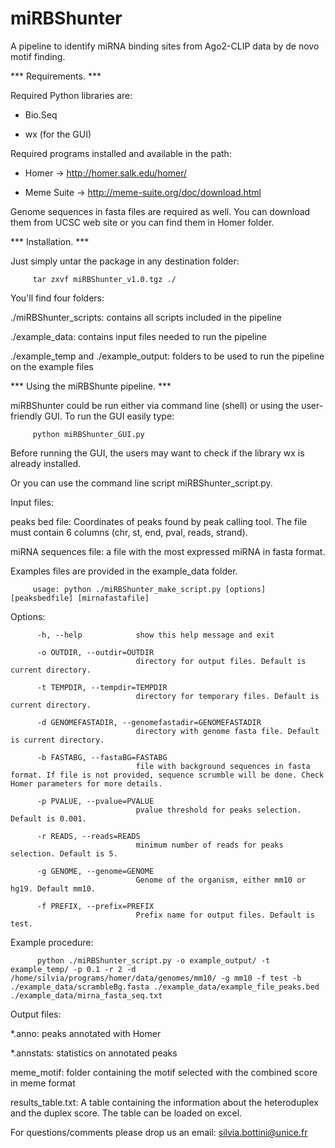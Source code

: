 # miRBShunter
A pipeline to identify miRNA binding sites from Ago2-CLIP data by de novo motif finding.




***  Requirements. ***

Required Python libraries are:

- Bio.Seq 

- wx (for the GUI)


Required programs installed and available in the path:

- Homer -> http://homer.salk.edu/homer/

- Meme Suite -> http://meme-suite.org/doc/download.html


Genome sequences in fasta files are required as well. You can download them from UCSC web site or you can find them in Homer folder. 


***  Installation. ***


Just simply untar the package in any destination folder:


         tar zxvf miRBShunter_v1.0.tgz ./


You'll find four folders:


./miRBShunter_scripts: contains all scripts included in the pipeline

./example_data: contains input files needed to run the pipeline

./example_temp and ./example_output: folders to be used to run the pipeline on the example files




*** Using the miRBShunte pipeline. ***


miRBShunter could be run either via command line (shell) or using the user-friendly GUI. To run the GUI easily type:


         python miRBShunter_GUI.py


Before running the GUI, the users may want to check if the library wx is already installed.


Or you can use the command line script miRBShunter_script.py.


Input files: 


peaks bed file: Coordinates of peaks found by peak calling tool. The file must contain 6 columns (chr, st, end, pval, reads, strand).


miRNA sequences file: a file with the most expressed miRNA in fasta format.



Examples files are provided in the example_data folder. 



         usage: python ./miRBShunter_make_script.py [options] [peaksbedfile] [mirnafastafile]



Options:


          -h, --help            show this help message and exit

          -o OUTDIR, --outdir=OUTDIR
                                directory for output files. Default is current directory.
          
          -t TEMPDIR, --tempdir=TEMPDIR
                                directory for temporary files. Default is current directory.
                                
          -d GENOMEFASTADIR, --genomefastadir=GENOMEFASTADIR
                                directory with genome fasta file. Default is current directory.
                                
          -b FASTABG, --fastaBG=FASTABG
                                file with background sequences in fasta format. If file is not provided, sequence scrumble will be done. Check Homer parameters for more details.
          
          -p PVALUE, --pvalue=PVALUE
                                pvalue threshold for peaks selection. Default is 0.001.
                                
          -r READS, --reads=READS
                                minimum number of reads for peaks selection. Default is 5.
                                
          -g GENOME, --genome=GENOME
                                Genome of the organism, either mm10 or hg19. Default mm10.
          
          -f PREFIX, --prefix=PREFIX
                                Prefix name for output files. Default is test.

                        
Example procedure:


          python ./miRBShunter_script.py -o example_output/ -t example_temp/ -p 0.1 -r 2 -d /home/silvia/programs/homer/data/genomes/mm10/ -g mm10 -f test -b ./example_data/scrambleBg.fasta ./example_data/example_file_peaks.bed ./example_data/mirna_fasta_seq.txt

Output files:


*.anno: peaks annotated with Homer

*.annstats: statistics on annotated peaks

meme_motif: folder containing the motif selected with the combined score in meme format

results_table.txt: A table containing the information about the heteroduplex and the duplex score. The table can be loaded on excel.


For questions/comments please drop us an email: silvia.bottini@unice.fr

